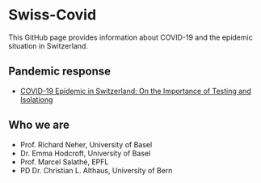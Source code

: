 # Swiss-Covid

This GitHub page provides information about COVID-19 and the epidemic situation in Switzerland.

## Pandemic response
- [COVID-19 Epidemic in Switzerland: On the Importance of Testing and Isolationg](https://swiss-covid.github.io/response/tiq/)

## Who we are
- Prof. Richard Neher, University of Basel
- Dr. Emma Hodcroft, University of Basel
- Prof. Marcel Salathé, EPFL
- PD Dr. Christian L. Althaus, University of Bern
